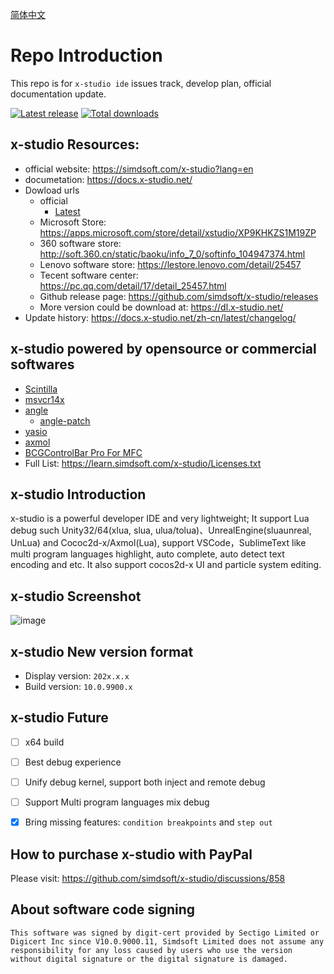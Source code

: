 [简体中文](https://github.com/simdsoft/x-studio/blob/master/README.md)

# Repo Introduction

This repo is for `x-studio ide` issues track, develop plan, official documentation update.
  
[![Latest release](https://img.shields.io/github/v/release/simdsoft/x-studio.github.io?include_prereleases)](../../releases/latest)
[![Total downloads](https://img.shields.io/github/downloads/simdsoft/x-studio.github.io/total.svg?label=downloads&colorB=orange)](../../releases/latest)


## x-studio Resources:

- official website: https://simdsoft.com/x-studio?lang=en
- documetation: https://docs.x-studio.net/
- Dowload urls
  - official
    - [Latest](https://x-studio.net/v2022/setup.exe)
  - Microsoft Store: https://apps.microsoft.com/store/detail/xstudio/XP9KHKZS1M19ZP
  - 360 software store: http://soft.360.cn/static/baoku/info_7_0/softinfo_104947374.html
  - Lenovo software store: https://lestore.lenovo.com/detail/25457
  - Tecent software center: https://pc.qq.com/detail/17/detail_25457.html
  - Github release page: https://github.com/simdsoft/x-studio/releases
  - More version could be download at: https://dl.x-studio.net/
- Update history: https://docs.x-studio.net/zh-cn/latest/changelog/
## x-studio powered by opensource or commercial softwares

- [Scintilla](https://www.scintilla.org/)
- [msvcr14x](https://github.com/sonyps5201314/msvcr14x)
- [angle](https://github.com/google/angle)
  - [angle-patch](https://github.com/simdsoft/angle-patch)
- [yasio](https://github.com/yasio/yasio)
- [axmol](https://github.com/axmolengine/axmol)
- [BCGControlBar Pro For MFC](https://bcgsoft.com/)
- Full List: https://learn.simdsoft.com/x-studio/Licenses.txt

## x-studio Introduction

x-studio is a powerful developer IDE and very lightweight; It support Lua debug such Unity32/64(xlua, slua, ulua/tolua)、UnrealEngine(sluaunreal, UnLua) and Cococ2d-x/Axmol(Lua), support VSCode，SublimeText like multi program languages highlight, auto complete, auto detect text encoding and etc. It also support cocos2d-x UI and particle system editing.

## x-studio Screenshot

![image](showcase21-1.png)

## x-studio New version format

- Display version: `202x.x.x`
- Build version: `10.0.9900.x`

## x-studio Future

- [ ] x64 build
- [ ] Best debug experience
- [ ] Unify debug kernel, support both inject and remote debug
- [ ] Support Multi program languages mix debug
- [x] Bring missing features: `condition breakpoints` and `step out`


## How to purchase x-studio with PayPal
Please visit: https://github.com/simdsoft/x-studio/discussions/858

## About software code signing

`This software was signed by digit-cert provided by Sectigo Limited or Digicert Inc since V10.0.9000.11, Simdsoft Limited does not assume any responsibility for any loss caused by users who use the version without digital signature or the digital signature is damaged. `
